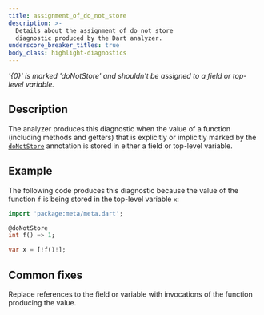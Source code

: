 ```yaml
---
title: assignment_of_do_not_store
description: >-
  Details about the assignment_of_do_not_store
  diagnostic produced by the Dart analyzer.
underscore_breaker_titles: true
body_class: highlight-diagnostics
---
```


_'{0}' is marked 'doNotStore' and shouldn't be assigned to a field or top-level
variable._

## Description

The analyzer produces this diagnostic when the value of a function
(including methods and getters) that is explicitly or implicitly marked by
the [`doNotStore`][meta-doNotStore] annotation is stored in either a field
or top-level variable.

## Example

The following code produces this diagnostic because the value of the
function `f` is being stored in the top-level variable `x`:

```dart
import 'package:meta/meta.dart';

@doNotStore
int f() => 1;

var x = [!f()!];
```

## Common fixes

Replace references to the field or variable with invocations of the
function producing the value.

[meta-doNotStore]: https://pub.dev/documentation/meta/latest/meta/doNotStore-constant.html
